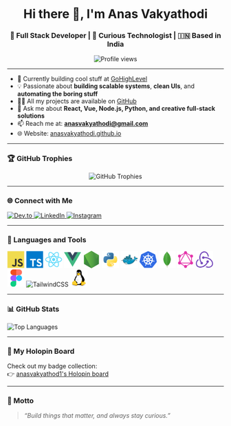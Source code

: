 <h1 align="center">Hi there 👋, I'm Anas Vakyathodi</h1>
<h3 align="center">🚀 Full Stack Developer | 🧠 Curious Technologist | 🇮🇳 Based in India</h3>

<p align="center">
  <img src="https://komarev.com/ghpvc/?username=anasvakyathodi&label=Profile%20views&color=0e75b6&style=flat" alt="Profile views" />
</p>

---

- 🔭 Currently building cool stuff at [GoHighLevel](https://gohighlevel.com)
- 💡 Passionate about **building scalable systems**, **clean UIs**, and **automating the boring stuff**
- 👨‍💻 All my projects are available on [GitHub](https://github.com/anasvakyathodi?tab=repositories)
- 💬 Ask me about **React, Vue, Node.js, Python, and creative full-stack solutions**
- 📫 Reach me at: **anasvakyathodi@gmail.com**
- 🌐 Website: [anasvakyathodi.github.io](https://anasvakyathodi.github.io/)

---

### 🏆 GitHub Trophies
<p align="center">
  <img src="https://github-profile-trophy.vercel.app/?username=anasvakyathodi&theme=gruvbox&margin-w=10&margin-h=10" alt="GitHub Trophies" />
</p>

---

### 🌐 Connect with Me

<p align="left">
  <a href="https://dev.to/anasvakyathodi" target="_blank">
    <img src="https://img.shields.io/badge/Dev.to-000000?style=for-the-badge&logo=devdotto&logoColor=white" alt="Dev.to" />
  </a>
  <a href="https://linkedin.com/in/anasvakyathodi" target="_blank">
    <img src="https://img.shields.io/badge/LinkedIn-0A66C2?style=for-the-badge&logo=linkedin&logoColor=white" alt="LinkedIn" />
  </a>
  <a href="https://instagram.com/anas_vakyathodi" target="_blank">
    <img src="https://img.shields.io/badge/Instagram-E4405F?style=for-the-badge&logo=instagram&logoColor=white" alt="Instagram" />
  </a>
</p>

---

### 🧰 Languages and Tools

<p align="left">
  <img src="https://raw.githubusercontent.com/devicons/devicon/master/icons/javascript/javascript-original.svg" width="40" alt="JavaScript" />
  <img src="https://raw.githubusercontent.com/devicons/devicon/master/icons/typescript/typescript-original.svg" width="40" alt="TypeScript" />
  <img src="https://raw.githubusercontent.com/devicons/devicon/master/icons/react/react-original.svg" width="40" alt="React" />
  <img src="https://raw.githubusercontent.com/devicons/devicon/master/icons/vuejs/vuejs-original.svg" width="40" alt="Vue" />
  <img src="https://raw.githubusercontent.com/devicons/devicon/master/icons/nodejs/nodejs-original.svg" width="40" alt="Node.js" />
  <img src="https://raw.githubusercontent.com/devicons/devicon/master/icons/python/python-original.svg" width="40" alt="Python" />
  <img src="https://raw.githubusercontent.com/devicons/devicon/master/icons/docker/docker-original.svg" width="40" alt="Docker" />
  <img src="https://raw.githubusercontent.com/devicons/devicon/master/icons/kubernetes/kubernetes-plain.svg" width="40" alt="Kubernetes" />
  <img src="https://raw.githubusercontent.com/devicons/devicon/master/icons/mongodb/mongodb-original.svg" width="40" alt="MongoDB" />
  <img src="https://raw.githubusercontent.com/devicons/devicon/master/icons/graphql/graphql-plain.svg" width="40" alt="GraphQL" />
  <img src="https://raw.githubusercontent.com/devicons/devicon/master/icons/redux/redux-original.svg" width="40" alt="Redux" />
  <img src="https://raw.githubusercontent.com/devicons/devicon/master/icons/figma/figma-original.svg" width="40" alt="Figma" />
  <img src="https://www.vectorlogo.zone/logos/tailwindcss/tailwindcss-icon.svg" width="40" alt="TailwindCSS" />
  <img src="https://raw.githubusercontent.com/devicons/devicon/master/icons/linux/linux-original.svg" width="40" alt="Linux" />
</p>

---

### 📊 GitHub Stats

<p align="left">
  <img src="https://github-readme-stats.vercel.app/api/top-langs?username=anasvakyathodi&show_icons=true&locale=en&layout=compact&theme=tokyonight" alt="Top Languages" />
</p>

---

### 🧵 My Holopin Board

Check out my badge collection:  
👉 [anasvakyathod1's Holopin board](https://holopin.me/anasvakyathod1)

---

### 📌 Motto

> _“Build things that matter, and always stay curious.”_
